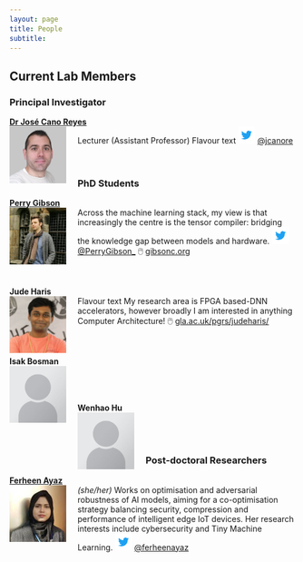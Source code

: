 ```yaml
---
layout: page
title: People
subtitle:
---
```


## Current Lab Members

### Principal Investigator
**[Dr José Cano Reyes](http://www.dcs.gla.ac.uk/~josecr/)** <br> <img src="/assets/img/people/jose_small_new.png" width="100px" style="float: left; margin-right: 20px;"> Lecturer (Assistant Professor)
  Flavour text
<img src="/assets/img/Twitter_Logo_Blue.png" width="30px"> [@jcanore](https://twitter.com/jcanore)
<br><br>
<br>

### PhD Students
**[Perry Gibson](https://gibsonic.org)** <br>  <img src="/assets/img/people/pg_profile.jpg" width="100px" style="float: left; margin-right: 20px;">
Across the machine learning stack, my view is that increasingly the centre is the tensor compiler: bridging the knowledge gap between models and hardware.
<img src="/assets/img/Twitter_Logo_Blue.png" width="30px"> [@PerryGibson_](https://twitter.com/PerryGibson_)
🖱️ [gibsonc.org](https://gibsonic.org/)
<br><br>
<br>

**Jude Haris** <br>  <img src="/assets/img/people/square_jude.jpg" width="100px" style="float: left; margin-right: 20px;">
Flavour text
My research area is FPGA based-DNN accelerators, however broadly I am interested in anything Computer Architecture!
🖱️ [gla.ac.uk/pgrs/judeharis/](gla.ac.uk/pgrs/judeharis/)
<br><br>
<br>

**Isak Bosman** <br>  <img src="/assets/img/people/Portrait_placeholder.png" width="100px" style="float: left; margin-right: 20px;">
<br><br>
<br>

**Wenhao Hu** <br>  <img src="/assets/img/people/Portrait_placeholder.png" width="100px" style="float: left; margin-right: 20px;">
<br><br>
<br>

### Post-doctoral Researchers
**[Ferheen Ayaz](https://www.linkedin.com/in/ferheen-ayaz-5631a71a7/)** <br>  <img src="/assets/img/people/Ferheen_Ayaz.jpg" width="100px" style="float: left; margin-right: 20px;">
_(she/her)_ Works on optimisation and adversarial robustness of AI models, aiming for a co-optimisation strategy balancing security, compression and performance of intelligent edge IoT devices. Her research interests include cybersecurity and Tiny Machine Learning.
<img src="/assets/img/Twitter_Logo_Blue.png" width="30px"> [@ferheenayaz](https://twitter.com/@ferheenayaz)
<br><br>
<br>

<!-- ## Academic Collaborators -->
<!-- - [Place Holder](https://example.com/) - University of Wherever -->


<!-- ## Past Lab Members  -->

<!-- ### Research Interns -->
<!-- - Some Guy -->
<!-- - Someone else (now @ company) -->
